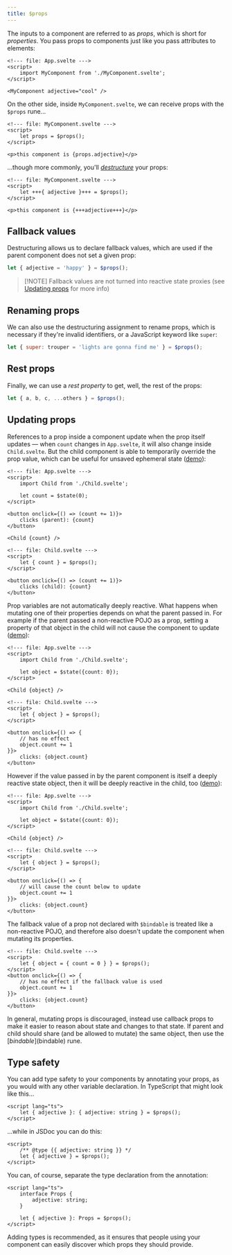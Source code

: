 ```yaml
---
title: $props
---
```


The inputs to a component are referred to as _props_, which is short for _properties_. You pass props to components just like you pass attributes to elements:

```svelte
<!--- file: App.svelte --->
<script>
	import MyComponent from './MyComponent.svelte';
</script>

<MyComponent adjective="cool" />
```

On the other side, inside `MyComponent.svelte`, we can receive props with the `$props` rune...

```svelte
<!--- file: MyComponent.svelte --->
<script>
	let props = $props();
</script>

<p>this component is {props.adjective}</p>
```

...though more commonly, you'll [_destructure_](https://developer.mozilla.org/en-US/docs/Web/JavaScript/Reference/Operators/Destructuring_assignment) your props:

```svelte
<!--- file: MyComponent.svelte --->
<script>
	let +++{ adjective }+++ = $props();
</script>

<p>this component is {+++adjective+++}</p>
```

## Fallback values

Destructuring allows us to declare fallback values, which are used if the parent component does not set a given prop:

```js
let { adjective = 'happy' } = $props();
```

> [!NOTE] Fallback values are not turned into reactive state proxies (see [Updating props](#Updating-props) for more info)

## Renaming props

We can also use the destructuring assignment to rename props, which is necessary if they're invalid identifiers, or a JavaScript keyword like `super`:

```js
let { super: trouper = 'lights are gonna find me' } = $props();
```

## Rest props

Finally, we can use a _rest property_ to get, well, the rest of the props:

```js
let { a, b, c, ...others } = $props();
```

## Updating props

References to a prop inside a component update when the prop itself updates — when `count` changes in `App.svelte`, it will also change inside `Child.svelte`. But the child component is able to temporarily override the prop value, which can be useful for unsaved ephemeral state ([demo](/playground/untitled#H4sIAAAAAAAAE6WQ0WrDMAxFf0WIQR0Wmu3VTQJln7HsIfVcZubIxlbGRvC_DzuBraN92qPula50tODZWB1RPi_IX16jLALWSOOUq6P3-_ihLWftNEZ9TVeOWBNHlNhGFYznfqCBzeRdYHh6M_YVzsFNsNs3pdpGd4eBcqPVDMrNxNDBXeSRtXioDgO1zU8ataeZ2RE4Utao924RFXQ9iHXwvoPHKpW1xY4g_Bg0cSVhKS0p560Za95612ZC02ONrD8ZJYdZp_rGQ37ff_mSP86Np2TWZaNNmdcH56P4P67K66_SXoK9pG-5dF5Z9QEAAA==)):

```svelte
<!--- file: App.svelte --->
<script>
	import Child from './Child.svelte';

	let count = $state(0);
</script>

<button onclick={() => (count += 1)}>
	clicks (parent): {count}
</button>

<Child {count} />
```

```svelte
<!--- file: Child.svelte --->
<script>
	let { count } = $props();
</script>

<button onclick={() => (count += 1)}>
	clicks (child): {count}
</button>
```

Prop variables are not automatically deeply reactive. What happens when mutating one of their properties depends on what the parent passed in. For example if the parent passed a non-reactive POJO as a prop, setting a property of that object in the child will not cause the component to update ([demo](/playground/untitled#H4sIAAAAAAAAE3VPS07DMBC9yshCaiuqBLYhjoQ4Q1eEReJOVIMztuJJBbJ8d-IkEqXQ5bx53yCo6VEU4kCs2eBR7EWnDXpRvAbBXy79EjDhK_PZucyf0XDC2sbjf7iyxEg82YjSq0E7rmqqWffODgwvJ22O0A22h02Wz9cq3TzVVOY_CioXrm3fUbEMQdmRuICHGCGvpiDGTxYFDyPG_Y3Cl_6_K199bpQ2yBDWBhBBwp0brPPb3Z-u7chsCSwpo9WHDNsdyApCMslzODUeyAJ23WSUsMUymyfBvYTHmmKcI2e9LyBcUmKKWyKulr_Fb2Z_SHPIAQAA)):

```svelte
<!--- file: App.svelte --->
<script>
	import Child from './Child.svelte';

	let object = $state({count: 0});
</script>

<Child {object} />
```

```svelte
<!--- file: Child.svelte --->
<script>
	let { object } = $props();
</script>

<button onclick={() => {
	// has no effect
	object.count += 1
}}>
	clicks: {object.count}
</button>
```

However if the value passed in by the parent component is itself a deeply reactive state object, then it will be deeply reactive in the child, too ([demo](/playground/untitled#H4sIAAAAAAAAE3WQwU7DMBBEf2VlITUVVQLXkERC_YaeCIfE2aoujm3FGwqy_O_YcSug0KNnx7Nv1jHVjchKtlMkSOLANmwvJFpWvjhGnybOohD0s_PZmNy-o6So9Z3F_3SuFaGiEMMqyydhqGlVS2I0eiLYHoQcYD_pEVZ5sbzOX1dPwRaMEgl0f0ROUMOdpY4wc1zPikp48OvgqorvXFWlRJe-eCiawED4QaykaUa_udHl5-rfba4mN_pETHcB9RHVTNrY7C9gPxNpBVpxKfhb7bI11A24GFIUcBJSAu9mi0AHhKUo9Cj1CUjDbIbQP1rTpjzN72t4bJX3C8kSa8vLCZLFR4q0-eogr_4LN7sC9foBAAA=)):

```svelte
<!--- file: App.svelte --->
<script>
	import Child from './Child.svelte';

	let object = $state({count: 0});
</script>

<Child {object} />
```

```svelte
<!--- file: Child.svelte --->
<script>
	let { object } = $props();
</script>

<button onclick={() => {
	// will cause the count below to update
	object.count += 1
}}>
	clicks: {object.count}
</button>
```

The fallback value of a prop not declared with `$bindable` is treated like a non-reactive POJO, and therefore also doesn't update the component when mutating its properties.

```svelte
<!--- file: Child.svelte --->
<script>
	let { object = { count = 0 } } = $props();
</script>
<button onclick={() => {
	// has no effect if the fallback value is used
	object.count += 1
}}>
	clicks: {object.count}
</button>
```

In general, mutating props is discouraged, instead use callback props to make it easier to reason about state and changes to that state. If parent and child should share (and be allowed to mutate) the same object, then use the [$bindable]($bindable) rune.

## Type safety

You can add type safety to your components by annotating your props, as you would with any other variable declaration. In TypeScript that might look like this...

```svelte
<script lang="ts">
	let { adjective }: { adjective: string } = $props();
</script>
```

...while in JSDoc you can do this:

```svelte
<script>
	/** @type {{ adjective: string }} */
	let { adjective } = $props();
</script>
```

You can, of course, separate the type declaration from the annotation:

```svelte
<script lang="ts">
	interface Props {
		adjective: string;
	}

	let { adjective }: Props = $props();
</script>
```

Adding types is recommended, as it ensures that people using your component can easily discover which props they should provide.
